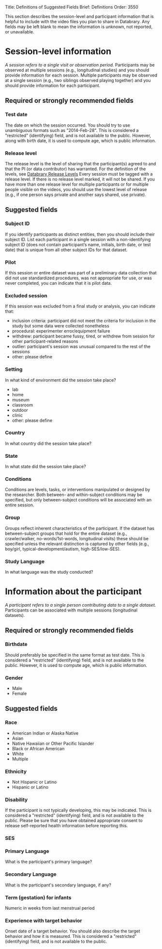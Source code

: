 Title: Definitions of Suggested Fields
Brief: Definitions
Order: 3550

This section describes the session-level and participant information that is helpful to include with the video files you plan to share in Databrary.
Any fields may be left blank to mean the information is unknown, not reported, or unavailable.

# **Session-level information**

*A session refers to a single visit or observation period.*
Participants may be observed at multiple sessions (e.g., longitudinal studies) and you should provide information for each session.
Multiple participants may be observed at a single session (e.g., two siblings observed playing together) and you should provide information for each participant.

## Required or strongly recommended fields

### Test date

The date on which the session occurred.
You should try to use unambiguous formats such as "2014-Feb-28".
This is considered a "restricted" (identifying) field, and is not available to the public.
However, along with birth date, it is used to compute age, which is public information.

### Release level

The release level is the level of sharing that the participant(s) agreed to and that the PI (or data contributor) has warranted. 
For the definition of the levels, see [Databrary Release Levels](|filename|../releasing-data/release-levels.md)
Every session must be tagged with a release level. 
If there is no release level marked, it will not be shared. 
If you have more than one release level for multiple participants or for multiple people visible on the videos, you should use the lowest level of release (e.g., if one person says private and another says shared, use private).

## Suggested fields

### Subject ID

If you identify participants as distinct entities, then you should include their subject ID.
List each participant in a single session with a non-identifying subject ID (does not contain participant’s name, initials, birth date, or test date) that is unique from all other subject IDs for that dataset.

### Pilot

If this session or entire dataset was part of a preliminary data collection that did not use standardized procedures, was not appropriate for use, or was never completed, you can indicate that it is pilot data.

### Excluded session

If this session was excluded from a final study or analysis, you can indicate that:

  * inclusion criteria: participant did not meet the criteria for inclusion in the study but some data were collected nonetheless
  * procedural: experimenter error/equipment failure
  * withdrew: participant became fussy, tired, or withdrew from session for other participant-related reasons
  * outlier: participant's session was unusual compared to the rest of the sessions
  * other: please define
	
### Setting

In what kind of environment did the session take place?

  * lab
  * home
  * museum
  * classroom
  * outdoor
  * clinic
  * other: please define

### Country

In what country did the session take place?

### State

In what state did the session take place?

### Conditions

Conditions are levels, tasks, or interventions manipulated or designed by the researcher.
Both between- and within-subject conditions may be specified, but only between-subject conditions will be associated with an entire session.

### Group

Groups reflect inherent characteristics of the participant.
If the dataset has between-subject groups that hold for the entire dataset (e.g., crawler/walker, no-words/1st-words, longitudinal visits) these should be specified unless the relevant distinction is captured by other fields (e.g., boy/girl, typical-development/autism, high-SES/low-SES).
	
### Study Language

In what language was the study conducted?


# **Information about the participant**

*A participant refers to a single person contributing data to a single dataset.*
Participants can be associated with multiple sessions (longitudinal datasets).

## Required or strongly recommended fields

### Birthdate

Should preferably be specified in the same format as test date.
This is considered a "restricted" (identifying) field, and is not available to the public.
However, it is used to compute age, which is public information.

### Gender

 * Male
 * Female

## Suggested fields

### Race

 * American Indian or Alaska Native
 * Asian
 * Native Hawaiian or Other Pacific Islander
 * Black or African American
 * White
 * Multiple

### Ethnicity

 * Not Hispanic or Latino
 * Hispanic or Latino

### Disability

If the participant is not typically developing, this may be indicated.
This is considered a "restricted" (identifying) field, and is not available to the public.
Please be sure that you have obtained appropriate consent to release self-reported health information before reporting this.

### SES

### Primary Language

What is the participant's primary language?

### Secondary Language

What is the participant's secondary language, if any?

### Term (gestation) for infants

Numeric in weeks from last menstrual period

### Experience with target behavior

Onset date of a target behavior.
You should also describe the target behavior and how it is measured.
This is considered a "restricted" (identifying) field, and is not available to the public.
